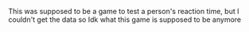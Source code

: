 This was supposed to be a game to test a person's reaction time, but I couldn't get the data so Idk what this game is supposed to be anymore
